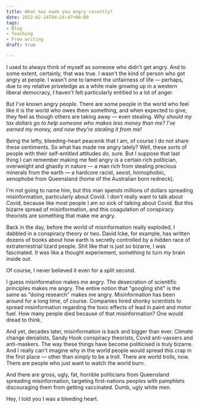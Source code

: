 ```yaml
---
title: What has made you angry recently?
date: 2022-02-24T04:24:47+00:00
tags:
- Blog
- Teaching
- Free writing
draft: true

---
```

I used to always think of myself as someone who didn't get angry. And to some extent, certainly, that was true. I wasn't the kind of person who got angry at people. I wasn't one to lament the unfairness of life — perhaps, due to my relative priveledge as a white male growing up in a western liberal democracy, I haven't felt particularly entitled to a lot of anger. 

But I've known angry people. There are some people in the world who feel like it is the world who owes them something, and when expected to give, they feel as though others are taking away — even stealing. _Why should my tax dollars go to help someone who makes less money than me? I've earned my money, and now they're stealing it from me!_

Being the lefty, bleeding-heart peacenik that I am, of course I do not share these sentiments. So what has made me angry lately? Well, these sorts of people with their self-entitled attitudes do, sure. But I suppose that last thing I can remember making me feel angry is a certain rich politician, overweight and ghastly in nature — a man rich from stealing precious minerals from the earth — a hardcore racist, sexist, homophobic, xenophobe from Queensland (home of the Australian born redneck).

I'm not going to name him, but this man spends millions of dollars spreading misinformation, particularly about Covid. I don't really want to talk about Covid, because like most people I am _so_ sick of talking about Covid. But this bizarre spread of misinformation, and this coagulation of conspiracy theorists are something that make me angry.

Back in the day, before the world of misinformation really exploded, I dabbled in a conspiracy theory or two. David Icke, for example, has written dozens of books about how earth is secretly controlled by a hidden race of extraterrestrial lizard people. Shit like that is just so bizarre, I was fascinated. It was like a thought experiement, something to turn my brain inside out. 

Of course, I never believed it even for a split second.

I guess misinformation makes me angry. The desecration of scientific principles makes me angry. The entire notion that "googling shit" is the same as "doing research" makes me angry. Misinformation has been around for a long time, of course. Companies hired shonky scientists to spread misinformation regarding the toxic effects of lead in paint and motor fuel. How many people died because of that misinformation? One would dread to think.

And yet, decades later, misinformation is back and bigger than ever. Climate change denialists, Sandy Hook conspiracy theorists, Covid anti-vaxxers and anti-maskers. The way these things have become politicised is truly bizarre.  And I really can't imagine why in the world people would spread this crap in the first place — other than simply to be a troll. There are world trolls, now. There are people who just want to watch the world burn.

And there are gross, ugly, fat, horrible politicians from Queensland spreading misinformation, targeting first-nations peoples with pamphlets discouraging them from getting vaccinated. Dumb, ugly white men.  

Hey, I told you I was a bleeding heart.